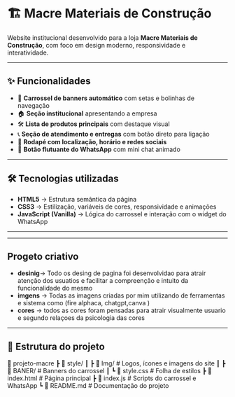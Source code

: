 # 🏗️ Macre Materiais de Construção

Website institucional desenvolvido para a loja **Macre Materiais de Construção**, com foco em design moderno, responsividade e interatividade.


---

## ✨ Funcionalidades

- 🎠 **Carrossel de banners automático** com setas e bolinhas de navegação  
- 🏠 **Seção institucional** apresentando a empresa  
- 🛠️ **Lista de produtos principais** com destaque visual  
- 📞 **Seção de atendimento e entregas** com botão direto para ligação  
- 📍 **Rodapé com localização, horário e redes sociais**  
- 💬 **Botão flutuante do WhatsApp** com mini chat animado  

---

## 🛠️ Tecnologias utilizadas

- **HTML5** → Estrutura semântica da página  
- **CSS3** → Estilização, variáveis de cores, responsividade e animações  
- **JavaScript (Vanilla)** → Lógica do carrossel e interação com o widget do WhatsApp  

---

---

## Progeto criativo

- **desinig**→ Todo os desing de pagina foi desenvolvidao para atrair atenção dos usuatios e facilitar a compreenção e intuito da funcionalidade do mesmo
- **imgens** → Todas as imagens criadas por mim utilizando de ferramentas e sistema como (fire alphaca, chatgpt,canva ) 
- **cores** → todos as cores foram pensadas para atrair visualmente usuario e segundo relaçoes da psicologia das cores

---

## 📂 Estrutura do projeto

📁 projeto-macre
┣ 📂 style/
┃ ┣ 📂 Img/ # Logos, ícones e imagens do site
┃ ┣ 📂 BANER/ # Banners do carrossel
┃ ┗ 📜 style.css # Folha de estilos
┣ 📜 index.html # Página principal
┣ 📜 index.js # Scripts do carrossel e WhatsApp
┗ 📜 README.md # Documentação do projeto
